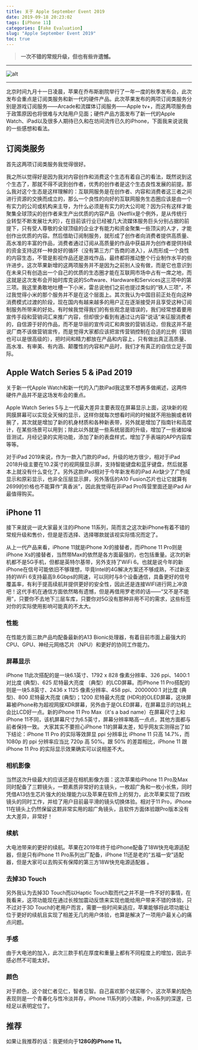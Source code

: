 ```yaml
---
title: 关于 Apple September Event 2019
date: 2019-09-18 20:23:02
tags: [iPhone 11]
categories: [Fake Evaluation]
slug: "Apple September Event 2019"
toc: true
---
```


> **一次不错的常规升级，但也有些许遗憾。**

<!--more-->

---

![alt](https://i.loli.net/2019/10/08/elm7juJa6PKRc4o.jpg "Unsplash")

---

北京时间九月十一日凌晨，苹果在乔布斯剧院举行了一年一度的秋季发布会，此次发布会重点是订阅类服务和新一代的硬件产品。此次苹果发布的两项订阅类服务分别是游戏订阅服务——Arcade和流媒体订阅服务——Apple tv+，而这两项服务由于政策原因也将很难与大陆用户见面；硬件产品方面发布了新一代的Apple Watch、iPad以及很多人期待已久和在坊间流传已久的iPhone，下面我来说说我的一些感想和看法。

## 订阅类服务

首先这两项订阅类服务我觉得很好。

我之所以觉得好是因为我对内容创作和消费这个生态有着自己的看法，既然说到这个生态了，那就不得不说到创作者，优秀的创作者是这个生态良性发展的前提。那么我对这个生态是这样理解的：互联网服务是在创作者、内容和消费者这三者之间进行资源的交换而成立的，那么一个良性的向好的互联网服务生态圈应该是由一个有实力的公司或机构来主导，为什么必须是有实力的大公司呢？因为只有这样才能聚集全球顶尖的创作者来生产出优质的内容产品（Netflix是个例外，是从传统行业转型不断发展壮大的），在目前该行业已经被几大流媒体服务巨头分别占据的前提下，只有受人尊敬的全球顶级的企业才有能力和资金聚集一些顶尖的人才，才能创作出优质的内容。然后借助订阅制服务，就形成了创作者向消费者提供高质量、高水准的丰富的作品，消费者通过订阅从高质量的作品中获益并为创作者提供持续的资金支持这样一种良好的循环（没有第三方广告商的进入），从而形成一个良性的内容生态，不管是影视作品还是游戏作品，最终都将推动整个行业制作水平的些许进步。这次苹果新增的这两项服务并不是因为之前别人没有做，而是它也意识到在未来只有创造出一个自己的优质的生态圈才能在互联网市场中占有一席之地，而这就是这次发布会开始时库克说的Software、Hardware和Services这三项中的第三项。我这里勇敢地吐槽一下小米，雷总说他们之前也提过类似的“铁人三项”，不过我觉得小米的那个服务并不是在这个层面上。其次我认为中国目前正处在向这种消费模式过渡的阶段，现在国内有越来越多的用户正在逐渐接受并且享受这种订阅制服务所带来的好处。有时候我觉得我们的有些观念是错误的，我们经常想着要用宣传手段和营销词汇来推广内容，但却很少看到有通过让内容“说话”来征服消费者的，自信源于好的作品，而不是华丽的宣传词汇和奔放的营销活动，但我这并不是说厂商不该做营销宣传，而是觉得大家都应该把宣传营销控制在合适的比例（营销也可以是很高级的），把时间和精力都放在产品和内容上，只有做出真正高质量、高水准、有审美、有内涵、颠覆性的内容和产品时，我们才有真正的自信立足于国际。

## Apple Watch Series 5 & iPad 2019

关于新一代Apple Watch和新一代的入门款iPad我这里不想再多做阐述，这两件硬件产品并不是这场发布会的重点。

Apple Watch Series 5与上一代最大差异主要表现在屏幕显示上面，这块新的视网膜屏幕可以实现全天候的显示，这样你就每次想看时间的时候就不用抬腕或者转腕了，其次就是增加了新的机身材质和各种新表带，另外就是增加了指南针和高度计，在某些场景可以用到；除此以外就是一些系统层面的升级，增加了一些诸如噪音测试，月经记录的实用功能，添加了新的表盘样式，增加了手表端的APP内容库等等。

对于iPad 2019来说，作为一款入门款的iPad，升级的地方很少，相对于iPad 2018升级主要在10.2英寸的视网膜显示屏，支持智能键盘和蓝牙键盘，然后就基本上就没有什么变化了。另外这款iPad相对于今年新发布的iPad Air缺少了广色域显示和原彩显示，也非全压层显示屏，另外落伍的A10 Fusion芯片也让它就算有2699的价格也不能算作“真香派”，因此我觉得在非iPad Pro阵营里面还是iPad Air最值得购买。

## iPhone 11

接下来就说一说大家最关注的iPhone 11系列，简而言之这次新iPhone有着不错的常规升级和售价，但是是否选择、选择哪款就该视实际情况而定了。

从上一代产品来看，iPhone 11就是iPhone Xr的接替者，而iPhone 11 Pro则是iPhone Xs的接替者，当然带Max的依然是各方面最强的，也包括重量。这次的新机都不是5G手机，但都是英特尔基带，另外支持了WiFi 6。也就是说今年的新iPhone在信号可能依旧不够理想，毕竟Intel的4G解决方案还不够成熟，不过新支持的WiFi 6支持最高9.6Gbps的网速，可以同时与8个设备通信，具备更好的信号覆盖率，有利于提高续航并提供更好的安全性，因此还是连接WIFI进行网上冲浪吧！这代手机在通信方面依然略有遗憾，但是再借用罗老师的话——“又不是不能用”，只要你不去地下三层车库，只要你对5G没有那种非用不可的需求，这些标签对你的实际使用影响可能真的不太大。

### 性能

在性能方面三款产品均配备最新的A13 Bionic处理器，有着目前市面上最强大的CPU、GPU、神经元网络芯片（NPU）和更好的协同工作能力。

### 屏幕显示

iPhone 11此次搭配的是一块6.1英寸、1792 x 828 像素分辨率、326 ppi、1400:1 对比度 (典型)、625 尼特最大亮度 （典型）的LCD屏幕。而iPhone 11 Pro搭配的则是一块5.8英寸、2436 x 1125 像素分辨率、458 ppi、2000000:1 对比度 (典型)、800 尼特最大亮度 (典型)；1200 尼特最大亮度 (HDR)的OLED屏幕，这块屏幕被iPhone称为超视网膜XDR屏幕，另外由于是OLED屏幕，在屏幕显示的功耗上会比LCD好一点。新的iPhone 11 Pro Max（it's a bad name）在屏幕尺寸上和iPhone 11不同，该机屏幕尺寸为6.5英寸，屏幕分辨率略高一点点，其他方面都与前者保持一致。 大家其实不要担心iPhone 11的屏幕太差，知乎网友实测得出了如下结论：iPhone 11 Pro 的实际等效屏显 ppi 分辨率比 iPhone 11 只高 14.7%，而 1080p 的 ppi 分辨率应当比 720p 高 50%。跟 50% 的差距相比，iPhone 11 跟 iPhone 11 Pro 的实际显示效果确实可以说相差不大。

### 相机影像

当然这次升级最大的应该还是在相机影像方面：这次苹果给iPhone 11 Pro及Max同时配备了三颗镜头，一颗素质非常好的主镜头，一枚超广角和一枚小长焦，同时凭借A13仿生芯片强大的处理能力以及苹果在软件上的努力，此次苹果实现了四枚镜头的同时工作，并给了用户目前最平滑的镜头切换体验。相对于11 Pro，iPhone 11在镜头上仍然保留这颗非常实用的超广角镜头，且软件方面体验跟Pro版本没有太大差异，非常好！

### 续航

大电池带来的更好的续航。苹果在2019年终于给iPhone配备了18W快充电源适配器，但是只有iPhone 11 Pro系列出厂配备，iPhone 11还是老的“五福一安”适配器，但是大家可以去购买有保障的第三方18W快充电源适配器 。

### 去掉3D Touch

另外我认为去掉3D Touch而以Haptic Touch取而代之并不是一件不好的事情，在我看来，这项功能现在通过长按加震动反馈来实现也能给用户带来不错的体验，只不过对于3D Touch的老用户而言，需要一些时间来适应，苹果能够将此项功能让位于更好的续航且实现了相差无几的用户体验，也算是解决了一项用户最关心的痛点问题。

### 手感

由于大电池的加入，此次三款手机在厚度和重量上都有不同程度上的增加，因此手感必然不可能太好。

### 颜色

对于颜色，这个就仁者见仁，智者见智。自己喜欢那个就买哪个，这次苹果的配色表现则是一个青春化与性冷淡并存，iPhone 11系列的小清新，Pro系列的深邃，已经足以表明定位了。

## 推荐

如果让我推荐的话：我更倾向于**128G的iPhone 11。**